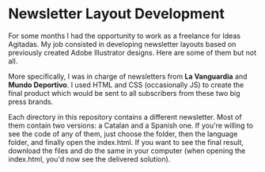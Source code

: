# Newsletter Layout Development
For some months I had the opportunity to work as a freelance for Ideas Agitadas. My job consisted in developing newsletter layouts based on previously created Adobe Illustrator designs. Here are some of them but not all.

More specifically, I was in charge of newsletters from **La Vanguardia** and **Mundo Deportivo**. I used HTML and CSS (occasionally JS) to create the final product which would be sent to all subscribers from these two big press brands.

Each directory in this repository contains a different newsletter. Most of them contain two versions: a Catalan and a Spanish one. If you're willing to see the code of any of them, just choose the folder, then the language folder, and finally open the index.html. If you want to see the final result, download the files and do the same in your computer (when opening the index.html, you'd now see the delivered solution).
